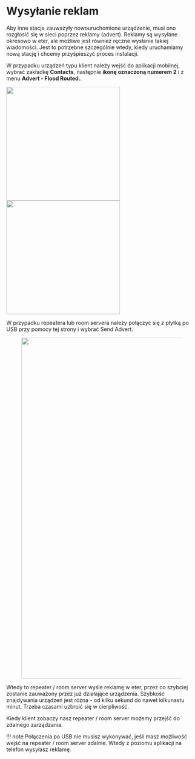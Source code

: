 # Wysyłanie reklam

Aby inne stacje zauważyły nowouruchomione urządzenie, musi ono rozgłosić się w sieci poprzez reklamy (advert). Reklamy są wysyłane okresowo w eter, ale możliwe jest również ręczne wysłanie takiej wiadomości. Jest to potrzebne szczególnie wtedy, kiedy uruchamiamy nową stację i chcemy przyśpieszyć proces instalacji. 

W przypadku urządzeń typu klient należy wejść do aplikacji mobilnej, wybrać zakładkę **Contacts**, następnie **ikonę oznaczoną numerem 2** i z menu **Advert - Flood Routed.**.

<img src="/zaawansowane/zarzadzanie/img/wysylanieReklam/5.webp" width="300px">
<img src="/zaawansowane/zarzadzanie/img/wysylanieReklam/6.webp" width="300px">

W przypadku repeatera lub room servera należy połączyć się z płytką po USB przy pomocy tej strony i wybrać Send Advert. 
<figure markdown="span">
    <img src="/zaawansowane/zarzadzanie/img/wysylanieReklam/1.webp" width="900px">
</figure>
Wtedy to repeater / room server wyśle reklamę w eter, przez co szybciej zostanie zauważony przez już działające urządzenia. Szybkość znajdywania urządzeń jest różna - od kilku sekund do nawet kilkunastu minut. Trzeba czasami uzbroić się w cierpliwość. 

Kiedy klient zobaczy nasz repeater / room server możemy przejść do zdalnego zarządzania. 


!!! note
    Połączenia po USB nie musisz wykonywać, jeśli masz możliwość wejść na repeater / room server zdalnie. Wtedy z poziomu aplikacji na telefon wysyłasz reklamę. 
